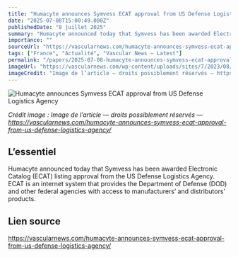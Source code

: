```yaml
---
title: "Humacyte announces Symvess ECAT approval from US Defense Logistics Agency"
date: "2025-07-08T15:00:49.000Z"
publishedDate: "8 juillet 2025"
summary: "Humacyte announced today that Symvess has been awarded Electronic Catalog (ECAT) listing approval from the US Defense Logistics Agency. ECAT is an internet system that provides the Department of Defense (DOD) and other federal agencies with access to manufacturers’ and distributors’ products."
importance: ""
sourceUrl: "https://vascularnews.com/humacyte-announces-symvess-ecat-approval-from-us-defense-logistics-agency/"
tags: ["France", "Actualité", "Vascular News — Latest"]
permalink: "/papers/2025-07-08-humacyte-announces-symvess-ecat-approval-from-us-defense-logistics-agency"
imageUrl: "https://vascularnews.com/wp-content/uploads/sites/7/2023/08/Humacyte-HAV.jpg"
imageCredit: "Image de l’article — droits possiblement réservés — https://vascularnews.com/humacyte-announces-symvess-ecat-approval-from-us-defense-logistics-agency/"
---
```


![Humacyte announces Symvess ECAT approval from US Defense Logistics Agency](https://vascularnews.com/wp-content/uploads/sites/7/2023/08/Humacyte-HAV.jpg)

*Crédit image : Image de l’article — droits possiblement réservés — https://vascularnews.com/humacyte-announces-symvess-ecat-approval-from-us-defense-logistics-agency/*

## L’essentiel

Humacyte announced today that Symvess has been awarded Electronic Catalog (ECAT) listing approval from the US Defense Logistics Agency. ECAT is an internet system that provides the Department of Defense (DOD) and other federal agencies with access to manufacturers’ and distributors’ products.

## Lien source

https://vascularnews.com/humacyte-announces-symvess-ecat-approval-from-us-defense-logistics-agency/
